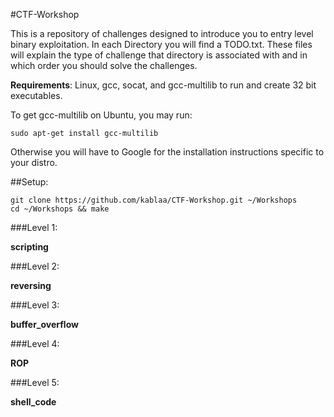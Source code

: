 #CTF-Workshop

This is a repository of challenges designed to introduce you to entry level binary exploitation. In each Directory you will find a TODO.txt. These files will explain the type of challenge that directory is associated with and in which order you should solve the challenges.

**Requirements**:
    Linux, gcc, socat, and gcc-multilib to run and create 32 bit executables.

To get gcc-multilib on Ubuntu, you may run:

    sudo apt-get install gcc-multilib

Otherwise you will have to Google for the installation instructions specific to your distro.

##Setup:

    git clone https://github.com/kablaa/CTF-Workshop.git ~/Workshops
    cd ~/Workshops && make
 

###Level 1: 

**scripting**

###Level 2:

**reversing**
    
###Level 3: 

**buffer_overflow**

###Level 4: 

**ROP**

###Level 5:

**shell_code**

